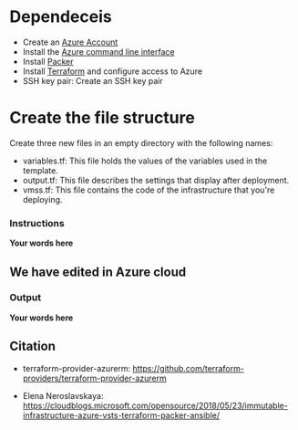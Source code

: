 

# Dependeceis
* Create an [Azure Account](https://portal.azure.com) 
* Install the [Azure command line interface](https://docs.microsoft.com/en-us/cli/azure/install-azure-cli?view=azure-cli-latest)
* Install [Packer](https://www.packer.io/downloads)
* Install [Terraform](https://www.terraform.io/downloads.html) and configure access to Azure
* SSH key pair: Create an SSH key pair


# Create the file structure
Create three new files in an empty directory with the following names:

* variables.tf: This file holds the values of the variables used in the template.
* output.tf: This file describes the settings that display after deployment.
* vmss.tf: This file contains the code of the infrastructure that you're deploying.


### Instructions
**Your words here**
## We have edited in Azure cloud


### Output
**Your words here**


## Citation
* terraform-provider-azurerm:   https://github.com/terraform-providers/terraform-provider-azurerm

* Elena Neroslavskaya:   https://cloudblogs.microsoft.com/opensource/2018/05/23/immutable-infrastructure-azure-vsts-terraform-packer-ansible/
